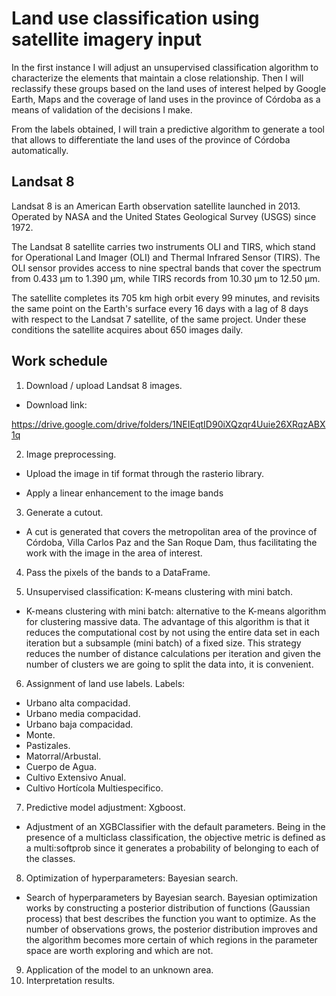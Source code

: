 # Land use classification using satellite imagery input

In the first instance I will adjust an unsupervised classification algorithm to characterize the elements that maintain a close relationship. Then I will reclassify these groups based on the land uses of interest helped by Google Earth, Maps and the coverage of land uses in the province of Córdoba as a means of validation of the decisions I make.

From the labels obtained, I will train a predictive algorithm to generate a tool that allows to differentiate the land uses of the province of Córdoba automatically.

## Landsat 8 

Landsat 8 is an American Earth observation satellite launched in 2013. Operated by NASA and the United States Geological Survey (USGS) since 1972.

The Landsat 8 satellite carries two instruments OLI and TIRS, which stand for Operational Land Imager (OLI) and Thermal Infrared Sensor (TIRS). The OLI sensor provides access to nine spectral bands that cover the spectrum from 0.433 μm to 1.390 μm, while TIRS records from 10.30 μm to 12.50 μm.

The satellite completes its 705 km high orbit every 99 minutes, and revisits the same point on the Earth's surface every 16 days with a lag of 8 days with respect to the Landsat 7 satellite, of the same project. Under these conditions the satellite acquires about 650 images daily.

## Work schedule

1. Download / upload Landsat 8 images.

* Download link: 

https://drive.google.com/drive/folders/1NEIEqtID90iXQzqr4Uuie26XRqzABX1q

2. Image preprocessing.

* Upload the image in tif format through the rasterio library.

* Apply a linear enhancement to the image bands

3. Generate a cutout.

* A cut is generated that covers the metropolitan area of ​​the province of Córdoba, Villa Carlos Paz and the San Roque Dam, thus facilitating the work with the image in the area of ​​interest.

4. Pass the pixels of the bands to a DataFrame.

5. Unsupervised classification: K-means clustering with mini batch.

* K-means clustering with mini batch: alternative to the K-means algorithm for clustering massive data. The advantage of this algorithm is that it reduces the computational cost by not using the entire data set in each iteration but a subsample (mini batch) of a fixed size. This strategy reduces the number of distance calculations per iteration and given the number of clusters we are going to split the data into, it is convenient.

6. Assignment of land use labels. Labels:

* Urbano alta compacidad.
* Urbano media compacidad.
* Urbano baja compacidad.
* Monte.
* Pastizales.
* Matorral/Arbustal.
* Cuerpo de Agua.
* Cultivo Extensivo Anual.
* Cultivo Hortícola Multiespecifico.

7. Predictive model adjustment: Xgboost.

* Adjustment of an XGBClassifier with the default parameters. Being in the presence of a multiclass classification, the objective metric is defined as a multi:softprob since it generates a probability of belonging to each of the classes.

8. Optimization of hyperparameters: Bayesian search.

* Search of hyperparameters by Bayesian search.
Bayesian optimization works by constructing a posterior distribution of functions (Gaussian process) that best describes the function you want to optimize. As the number of observations grows, the posterior distribution improves and the algorithm becomes more certain of which regions in the parameter space are worth exploring and which are not.

9. Application of the model to an unknown area.
10. Interpretation results.

